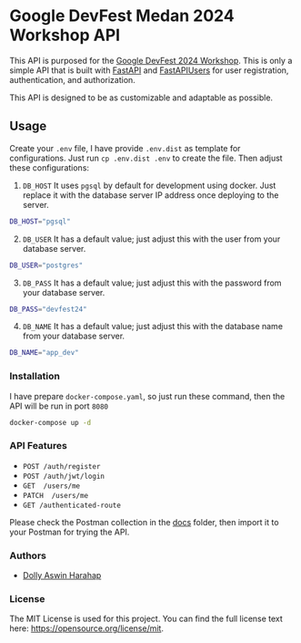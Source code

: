 # Google DevFest Medan 2024 Workshop API

This API is purposed for the [Google DevFest 2024 Workshop](https://gdg.community.dev/events/details/google-gdg-medan-presents-devfest-medan-2024/). This is only a simple API that is built with [FastAPI](https://fastapi.tiangolo.com/) and [FastAPIUsers](https://fastapi-users.github.io/fastapi-users/latest/) for user registration, authentication, and authorization.

This API is designed to be as customizable and adaptable as possible.


## Usage
Create your `.env` file, I have provide `.env.dist` as template for configurations. Just run `cp .env.dist .env` to create the file. Then adjust these configurations:


1. `DB_HOST`
   It uses `pgsql` by default for development using docker. Just replace it with the database server IP address once deploying to the server.

```bash
DB_HOST="pgsql"
```

2. `DB_USER`
   It has a default value; just adjust this with the user from your database server.

```bash
DB_USER="postgres"
```

3. `DB_PASS`
   It has a default value; just adjust this with the password from your database server.

```bash
DB_PASS="devfest24"
```

4. `DB_NAME`
   It has a default value; just adjust this with the database name from your database server.

```bash
DB_NAME="app_dev"
```

### Installation
I have prepare `docker-compose.yaml`, so just run these command, then the API will be run in port `8080`

```bash
docker-compose up -d
```


### API Features

-  `POST /auth/register`
-  `POST /auth/jwt/login`
-  `GET  /users/me`
-  `PATCH  /users/me`
-  `GET /authenticated-route`

Please check the Postman collection in the [docs](./docs) folder, then import it to your Postman for trying the API.

### Authors

- [Dolly Aswin Harahap](https://medium.com/@dollyaswin)

### License
The MIT License is used for this project. You can find the full license text here: https://opensource.org/license/mit.
